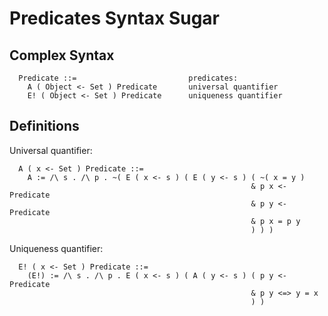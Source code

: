 Predicates Syntax Sugar
=======================

Complex Syntax
--------------

```
  Predicate ::=                         predicates:
    A ( Object <- Set ) Predicate       universal quantifier
    E! ( Object <- Set ) Predicate      uniqueness quantifier
```

Definitions
-----------

Universal quantifier:

```
  A ( x <- Set ) Predicate ::=
    A := /\ s . /\ p . ~( E ( x <- s ) ( E ( y <- s ) ( ~( x = y )
                                                      & p x <- Predicate
                                                      & p y <- Predicate
                                                      & p x = p y
                                                      ) ) )
```

Uniqueness quantifier:

```
  E! ( x <- Set ) Predicate ::=
    (E!) := /\ s . /\ p . E ( x <- s ) ( A ( y <- s ) ( p y <- Predicate
                                                      & p y <=> y = x
                                                      ) )
```
